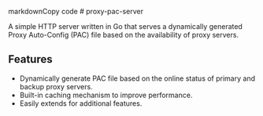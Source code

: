 markdownCopy code # proxy-pac-server

A simple HTTP server written in Go that serves a dynamically generated Proxy Auto-Config (PAC) file based on the availability of proxy servers.

## Features

- Dynamically generate PAC file based on the online status of primary and backup proxy servers.
- Built-in caching mechanism to improve performance.
- Easily extends for additional features.

